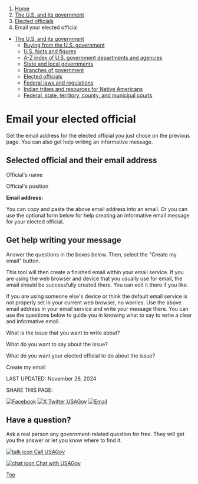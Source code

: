 1. [Home](/)
2. [The U.S. and its government](/about-the-us)
3. [Elected officials](/elected-officials)
4. Email your elected official

* [The U.S. and its government](/about-the-us)
  + [Buying from the U.S. government](/buy-from-government)
  + [U.S. facts and figures](/facts-figures)
  + [A-Z index of U.S. government departments and agencies](/agency-index)
  + [State and local governments](/state-local-governments)
  + [Branches of government](/branches-of-government)
  + [Elected officials](/elected-officials)
  + [Federal laws and regulations](/laws-and-regulations)
  + [Indian tribes and resources for Native Americans](/tribes)
  + [Federal, state, territory, county, and municipal courts](/courts)

Email your elected official
===========================

Get the email address for the elected official you just chose on the previous page. You can also get help writing an informative message.

Selected official and their email address
-----------------------------------------

Official's name
  
Official's position

**Email address:**

You can copy and paste the above email address into an email. Or you can use the optional form below for help creating an informative email message for your elected official.

Get help writing your message
-----------------------------

Answer the questions in the boxes below. Then, select the "Create my email" button.

This tool will then create a finished email within your email service. If you are using the web browser and device that you usually use for email, the email should be successfully created there. You can edit it there if you like.

If you are using someone else's device or think the default email service is not properly set in your current web browser, no worries. Use the above email address in your email service and write your message there. You can use the questions below to guide you in knowing what to say to write a clear and informative email.

What is the issue that you want to write about?


What do you want to say about the issue?


What do you want your elected official to do about the issue?


Create my email

LAST UPDATED:
November 26, 2024

SHARE THIS PAGE:

[![Facebook](/themes/custom/usagov/images/social-media-icons/Facebook_Icon.svg)](https://www.facebook.com/sharer/sharer.php?u=https://www.usa.gov/elected-officials-email&v=3)
[![X Twitter USAGov](/themes/custom/usagov/images/social-media-icons/X_Twitter_Icon.svg?version=2)](https://twitter.com/intent/tweet?source=webclient&text=https://www.usa.gov/elected-officials-email)
[![Email](/themes/custom/usagov/images/social-media-icons/Email_Icon.svg?version=2)](mailto:?subject=https://www.usa.gov/elected-officials-email)

Have a question?
----------------

Ask a real person any government-related question for free. They will get you the answer or let you know where to find it.

[![talk icon](/themes/custom/usagov/images/ICONS_talk.png)
Call USAGov](/phone)

[![chat icon](/themes/custom/usagov/images/ICONS_chat.png)
Chat with USAGov](/chat)

[Top](#main-content)